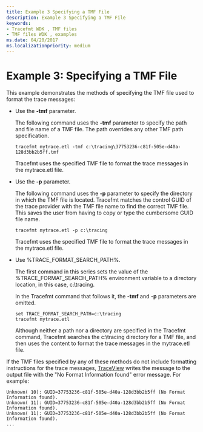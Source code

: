 ```yaml
---
title: Example 3 Specifying a TMF File
description: Example 3 Specifying a TMF File
keywords:
- Tracefmt WDK , TMF files
- TMF files WDK , examples
ms.date: 04/20/2017
ms.localizationpriority: medium
---
```


# Example 3: Specifying a TMF File

This example demonstrates the methods of specifying the TMF file used to format the trace messages:

-   Use the **-tmf** parameter.

    The following command uses the **-tmf** parameter to specify the path and file name of a TMF file. The path overrides any other TMF path specification.

    ```
    tracefmt mytrace.etl -tmf c:\tracing\37753236-c81f-505e-d40a-128d3bb2b5ff.tmf
    ```

    Tracefmt uses the specified TMF file to format the trace messages in the mytrace.etl file.

-   Use the **-p** parameter.

    The following command uses the **-p** parameter to specify the directory in which the TMF file is located. Tracefmt matches the control GUID of the trace provider with the TMF file name to find the correct TMF file. This saves the user from having to copy or type the cumbersome GUID file name.

    ```
    tracefmt mytrace.etl -p c:\tracing
    ```

    Tracefmt uses the specified TMF file to format the trace messages in the mytrace.etl file.

-   Use %TRACE\_FORMAT\_SEARCH\_PATH%.

    The first command in this series sets the value of the %TRACE\_FORMAT\_SEARCH\_PATH% environment variable to a directory location, in this case, c:\\tracing.

    In the Tracefmt command that follows it, the **-tmf** and **-p** parameters are omitted.

    ```
    set TRACE_FORMAT_SEARCH_PATH=c:\tracing
    tracefmt mytrace.etl
    ```

    Although neither a path nor a directory are specified in the Tracefmt command, Tracefmt searches the c:\\tracing directory for a TMF file, and then uses the content to format the trace messages in the mytrace.etl file.

If the TMF files specified by any of these methods do not include formatting instructions for the trace messages, [TraceView](traceview.md) writes the message to the output file with the "No Format Information found" error message. For example:

```text
Unknown( 10): GUID=37753236-c81f-505e-d40a-128d3bb2b5ff (No Format Information found).
Unknown( 11): GUID=37753236-c81f-505e-d40a-128d3bb2b5ff (No Format Information found).
Unknown( 11): GUID=37753236-c81f-505e-d40a-128d3bb2b5ff (No Format Information found).
...
```
